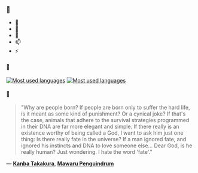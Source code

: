 ### 👋

- 🔭
- 🌱
- 💬
- 📫
- ⚡

#### 🧏

[![Most used languages](https://github-readme-stats-aynah.vercel.app/api/top-langs/?username=aynh&theme=solarized-dark&langs_count=6&layout=compact&hide_title=true)](https://github.com/anuraghazra/github-readme-stats#gh-dark-mode-only)
[![Most used languages](https://github-readme-stats-aynah.vercel.app/api/top-langs/?username=aynh&theme=solarized-light&langs_count=6&layout=compact&hide_title=true)](https://github.com/anuraghazra/github-readme-stats#gh-light-mode-only)

#### 💬

> "Why are people born? If people are born only to suffer the hard life, is it meant as some kind of punishment? Or a cynical joke? If that's the case, animals that adhere to the survival strategies programmed in their DNA are far more elegant and simple. If there really is an existence worthy of being called a God, I want to ask him just one thing: Is there really fate in the universe? If a man ignored fate, and ignored his instincts and DNA to love someone else... Dear God, is he really human? Just wondering. I hate the word 'fate'."

&mdash; [**Kanba Takakura**](https://myanimelist.net/character.php?q=Kanba%20Takakura&cat=character), [**Mawaru Penguindrum**](https://myanimelist.net/search/all?q=Mawaru%20Penguindrum&cat=all)
